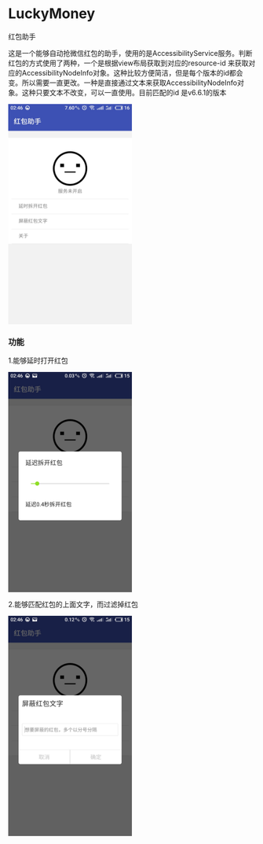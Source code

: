 # LuckyMoney
红包助手

​	这是一个能够自动抢微信红包的助手，使用的是AccessibilityService服务。判断红包的方式使用了两种，一个是根据view布局获取到对应的resource-id 来获取对应的AccessibilityNodeInfo对象。这种比较方便简洁，但是每个版本的id都会变。所以需要一直更改。一种是直接通过文本来获取AccessibilityNodeInfo对象。这种只要文本不改变，可以一直使用。目前匹配的id 是v6.6.1的版本

<img src="screenshots/S80204-024638.jpg" width="50%" align=center>

### 功能

1.能够延时打开红包

<img src="screenshots/S80204-024648.jpg" width="50%" align=center>

2.能够匹配红包的上面文字，而过滤掉红包

<img src="screenshots/S80204-024655.jpg" width="50%" align=center>
